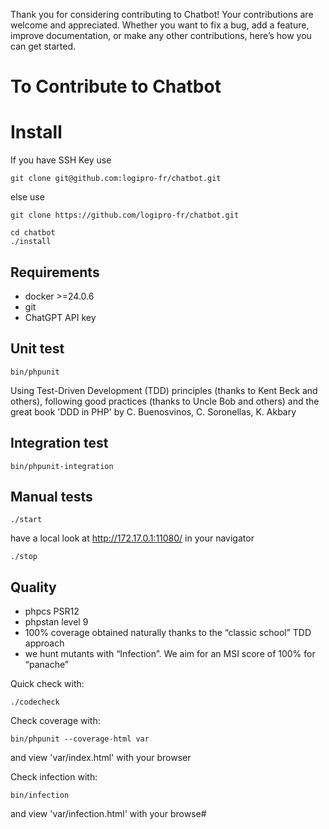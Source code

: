 
Thank you for considering contributing to Chatbot! Your contributions are welcome and appreciated. Whether you want to fix a bug, add a feature, improve documentation, or make any other contributions, here’s how you can get started.



# To Contribute to Chatbot

# Install

If you have SSH Key use 
```console
git clone git@github.com:logipro-fr/chatbot.git
```
else use

```console
git clone https://github.com/logipro-fr/chatbot.git
```

```console
cd chatbot
./install
```


## Requirements

* docker >=24.0.6
* git
* ChatGPT API key


## Unit test

```console
bin/phpunit
```

Using Test-Driven Development (TDD) principles (thanks to Kent Beck and others), following good practices (thanks to Uncle Bob and others) and the great book 'DDD in PHP' by C. Buenosvinos, C. Soronellas, K. Akbary

## Integration test

```console
bin/phpunit-integration
```

## Manual tests

```console
./start
```
have a local look at http://172.17.0.1:11080/ in your navigator

```console
./stop
```

## Quality

* phpcs PSR12
* phpstan level 9
* 100% coverage obtained naturally thanks to the “classic school” TDD approach
* we hunt mutants with “Infection”. We aim for an MSI score of 100% for “panache”

Quick check with:
```console
./codecheck
```

Check coverage with:
```console
bin/phpunit --coverage-html var
```
and view 'var/index.html' with your browser

Check infection with:
```console
bin/infection
```
and view 'var/infection.html' with your browse#